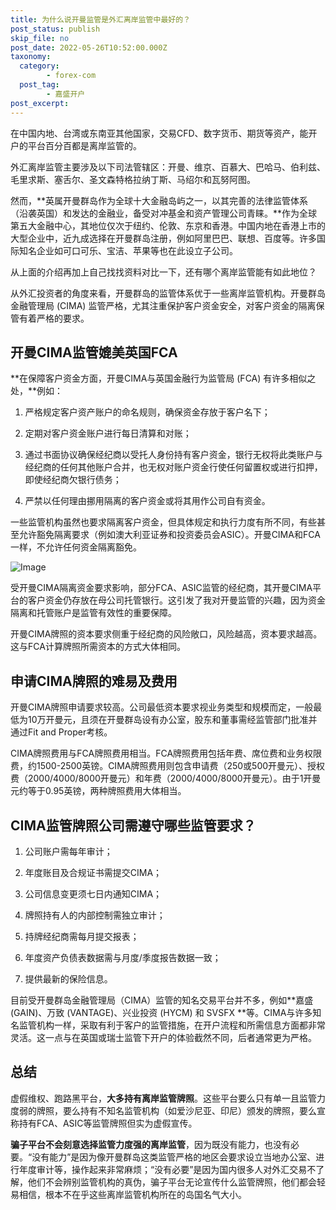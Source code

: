 ```yaml
---
title: 为什么说开曼监管是外汇离岸监管中最好的？
post_status: publish
skip_file: no
post_date: 2022-05-26T10:52:00.000Z
taxonomy:
  category:
        - forex-com
  post_tag:
        - 嘉盛开户
post_excerpt: 
---
```

在中国内地、台湾或东南亚其他国家，交易CFD、数字货币、期货等资产，能开户的平台百分百都是离岸监管的。

外汇离岸监管主要涉及以下司法管辖区：开曼、维京、百慕大、巴哈马、伯利兹、毛里求斯、塞舌尔、圣文森特格拉纳丁斯、马绍尔和瓦努阿图。

然而，**英属开曼群岛作为全球十大金融岛屿之一，以其完善的法律监管体系（沿袭英国）和发达的金融业，备受对冲基金和资产管理公司青睐。**作为全球第五大金融中心，其地位仅次于纽约、伦敦、东京和香港。中国内地在香港上市的大型企业中，近九成选择在开曼群岛注册，例如阿里巴巴、联想、百度等。许多国际知名企业如可口可乐、宝洁、苹果等也在此设立子公司。

从上面的介绍再加上自己找找资料对比一下，还有哪个离岸监管能有如此地位？

从外汇投资者的角度来看，开曼群岛的监管体系优于一些离岸监管机构。开曼群岛金融管理局 (CIMA) 监管严格，尤其注重保护客户资金安全，对客户资金的隔离保管有着严格的要求。

## 开曼CIMA监管媲美英国FCA

**在保障客户资金方面，开曼CIMA与英国金融行为监管局 (FCA) 有许多相似之处，**例如：

1. 严格规定客户资产账户的命名规则，确保资金存放于客户名下；

1. 定期对客户资金账户进行每日清算和对账；

1. 通过书面协议确保经纪商以受托人身份持有客户资金，银行无权将此类账户与经纪商的任何其他账户合并，也无权对账户资金行使任何留置权或进行扣押，即使经纪商欠银行债务；

1. 严禁以任何理由挪用隔离的客户资金或将其用作公司自有资金。

一些监管机构虽然也要求隔离客户资金，但具体规定和执行力度有所不同，有些甚至允许豁免隔离要求（例如澳大利亚证券和投资委员会ASIC）。开曼CIMA和FCA一样，不允许任何资金隔离豁免。

![Image](https://prod-files-secure.s3.us-west-2.amazonaws.com/39ed1227-6d7d-4570-be36-9ccd4a2c4241/bd849744-3fcb-4a37-8312-357962c8f065/image.png?X-Amz-Algorithm=AWS4-HMAC-SHA256&X-Amz-Content-Sha256=UNSIGNED-PAYLOAD&X-Amz-Credential=ASIAZI2LB466UUANMUVY%2F20250405%2Fus-west-2%2Fs3%2Faws4_request&X-Amz-Date=20250405T101347Z&X-Amz-Expires=3600&X-Amz-Security-Token=IQoJb3JpZ2luX2VjELH%2F%2F%2F%2F%2F%2F%2F%2F%2F%2FwEaCXVzLXdlc3QtMiJIMEYCIQCnk3CmdKdmyPIGe2AXBv9CPrYnkFKn%2Ba%2FcmBYvpIOPAgIhANx85PDEHCUsfHx54mIRmu03LTNtFe5oJErx6ET3mh%2BCKv8DCCoQABoMNjM3NDIzMTgzODA1IgwlH9VNiO8FHV4%2FMOAq3AMnlgx6eeCubDGSINjmixC%2FbJ7PzzTkgl9LRxLA4PEfTGDSrCPurGJu5NiBgIdgHFz%2F9wL5lHJwG%2B0NQZ%2FmGF1ldVB0PwknDxvMCJOiVSY1Ec1YgGahdL4raUC%2BAU9CHOB6cgYqvAOWnM8IeGAg%2FSimO9BTGtr7BQ5s27pCo0b0%2FOpajTn4Yzr8%2BqNk6ARRECandjqhXujG5mgG1IrqF0%2Fdy7bvApEUn4S1R%2FXrR%2FL4zbdtwVcUJztnxDy6RGaZYS%2FZR9YGQ64ufItQLobALw0NdtNk0at6mXNn%2BzVruheVce2kXj0Hwzy3vL1P0KZPpNHVg7Xc%2Bhse8OIpywpWNrfg0pzC9QbW9stGIKC8KuBE27mDqZvs2i4Lo5WFXgvH8iCXr3uon0VbELXZvSYVjAGc9XozMso0k9Yhp%2Bf5ja50tdmrlbN%2B09lhOJlZQjEpDwuNr27D%2FurqFzjnnWJOzecmtnFqCtrhtzST1mULUNTdS4b4GFM3YQmJ30k2cNDjLahWHkgwQXuw8%2B453%2FVJw38DEQ2utXY5SzZPhd96GTmsVkKlTiNZcsiFPQe4CCM08DoKW1bpjp314c0dhRbCL%2B34lblkt7vuejGNpbeFVVFBPrx2CVSmAClKBSh%2FwDCY4sO%2FBjqkAfanYCOrXX9AoNOZSdC4eF2mnTwcVkWV6cOV5SsDXNNPD7N0H2B9Flcq3vTVAtT%2BWxgAG5PPJuMBpMoJWN1qdtdE7nFpWaFVPktPHCEppcjnomTV2Ul6kAjQLtVSKW%2F3yG%2FWo3KnymMwyRU1lNp18e20U5BFfGB5bXzM8qQzE1PhPNHH7Zaun3S9DBeojtNozLZybUgc%2FRb8aXUMXLWb4RPuJFDY&X-Amz-Signature=9d428f25ca027ab4e91e168e962d7d5fc7f78364d9a9d9d2175975bf5efa0fd2&X-Amz-SignedHeaders=host&x-id=GetObject)

受开曼CIMA隔离资金要求影响，部分FCA、ASIC监管的经纪商，其开曼CIMA平台的客户资金仍存放在母公司托管银行。这引发了我对开曼监管的兴趣，因为资金隔离和托管账户是监管有效性的重要保障。

开曼CIMA牌照的资本要求侧重于经纪商的风险敞口，风险越高，资本要求越高。这与FCA计算牌照所需资本的方式大体相同。

## **申请CIMA牌照的难易及费用**

开曼CIMA牌照申请要求较高。公司最低资本要求视业务类型和规模而定，一般最低为10万开曼元，且须在开曼群岛设有办公室，股东和董事需经监管部门批准并通过Fit and Proper考核。

CIMA牌照费用与FCA牌照费用相当。FCA牌照费用包括年费、席位费和业务权限费，约1500-2500英镑。CIMA牌照费用则包含申请费（250或500开曼元）、授权费（2000/4000/8000开曼元）和年费（2000/4000/8000开曼元）。由于1开曼元约等于0.95英镑，两种牌照费用大体相当。

## CIMA监管牌照公司需遵守哪些监管要求？

1. 公司账户需每年审计；

1. 年度账目及合规证书需提交CIMA；

1. 公司信息变更须七日内通知CIMA；

1. 牌照持有人的内部控制需独立审计；

1. 持牌经纪商需每月提交报表；

1. 年度资产负债表数据需与月度/季度报告数据一致；

1. 提供最新的保险信息。

目前受开曼群岛金融管理局（CIMA）监管的知名交易平台并不多，例如**嘉盛 (GAIN)、万致 (VANTAGE)、兴业投资 (HYCM) 和 SVSFX **等。CIMA与许多知名监管机构一样，采取有利于客户的监管措施，在开户流程和所需信息方面都非常灵活。这一点与在英国或瑞士监管下开户的体验截然不同，后者通常更为严格。

## 总结

虚假维权、跑路黑平台，**大多持有离岸监管牌照**。这些平台要么只有单一且监管力度弱的牌照，要么持有不知名监管机构（如爱沙尼亚、印尼）颁发的牌照，要么宣称持有FCA、ASIC等监管牌照但实为虚假宣传。

**骗子平台不会刻意选择监管力度强的离岸监管**，因为既没有能力，也没有必要。“没有能力”是因为像开曼群岛这类监管严格的地区会要求设立当地办公室、进行年度审计等，操作起来非常麻烦；“没有必要”是因为国内很多人对外汇交易不了解，他们不会辨别监管机构的真伪，骗子平台无论宣传什么监管牌照，他们都会轻易相信，根本不在乎这些离岸监管机构所在的岛国名气大小。